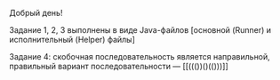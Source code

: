 Добрый день!

Задание 1, 2, 3 выполнены в виде Java-файлов [основной (Runner) и исполнительный (Helper) файлы]

Задание 4: скобочная последовательность является направильной, правильный вариант последовательности — [[((())()(()))]]
